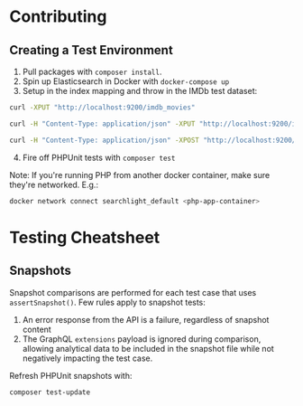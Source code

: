 
# Contributing

## Creating a Test Environment

1. Pull packages with `composer install`.
2. Spin up Elasticsearch in Docker with `docker-compose up`
3. Setup in the index mapping and throw in the IMDb test dataset:

```sh
curl -XPUT "http://localhost:9200/imdb_movies"
```

```sh
curl -H "Content-Type: application/json" -XPUT "http://localhost:9200/imdb_movies/_mapping?pretty" --data-binary "@tests/Data/mapping.json"
```

```sh
curl -H "Content-Type: application/json" -XPOST "http://localhost:9200/imdb_movies/_bulk?pretty" --data-binary "@tests/Data/imdb_movies.json"
```

4. Fire off PHPUnit tests with `composer test`


Note: If you're running PHP from another docker container, make sure they're networked. E.g.:

```sh
docker network connect searchlight_default <php-app-container>
```

# Testing Cheatsheet

## Snapshots

Snapshot comparisons are performed for each test case that uses `assertSnapshot()`. Few rules apply to snapshot tests:

1. An error response from the API is a failure, regardless of snapshot content
2. The GraphQL `extensions` payload is ignored during comparison, allowing analytical data to be included in the snapshot file while not negatively impacting the test case.

Refresh PHPUnit snapshots with:

```sh
composer test-update
```
